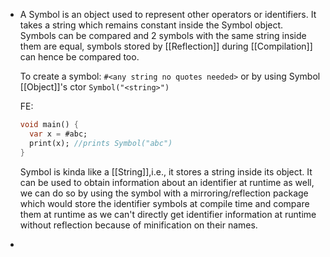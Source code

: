 - A Symbol is an object used to represent other operators or identifiers. 
  It takes a string which remains constant inside the Symbol object. Symbols can be compared and 2 symbols with the same string inside them are equal, symbols stored by [[Reflection]] during [[Compilation]] can hence be compared too. 
  
  To create a symbol:
  ``#<any string no quotes needed>``
  or by using Symbol [[Object]]'s ctor 
  ``Symbol("<string>")``
  
  FE:
  ```dart
  void main() {
    var x = #abc;
    print(x); //prints Symbol("abc")
  }
  ```
  Symbol is kinda like a [[String]],i.e., it stores a string inside its object.
  It can be used to obtain information about an identifier at runtime as well, we can do so by using the symbol with a mirroring/reflection package which would store the identifier symbols at compile time and compare them at runtime as we can't directly get identifier information at runtime without reflection because of minification on their names.
-